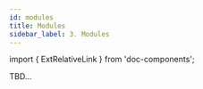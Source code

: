 ```yaml
---
id: modules
title: Modules
sidebar_label: 3. Modules
---
```

import { ExtRelativeLink } from 'doc-components';

TBD...
